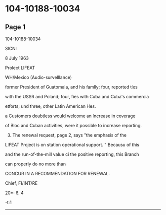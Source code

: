 # 104-10188-10034

## Page 1

104-10188-10034

SICNI

8 July 1963

Prolect LIFEAT

WH/Mexico (Audio-survelllance)

former President of Guatomala, and his famlly; four, reported tles

with the USSR and Poland; four, fies with Cuba and Cuba's commercia

etforts; und three, other Latin American Hes.

a Customers doubtless would welcome an Increase in coverage

of Bloc and Cuban activities, were it possible to increase reporting.

3. The renewal request, page 2, says "the emphasis of the

LIFEAT Project is on station operational support. " Becausu of this

and the run-of-the-mill value ci the positive reporting, this Branch

can properly do no more than

CONCUR IN A RECOMMENDATION FOR RENEWAL.

Chief, FI/INT/RE

20*: 6. 4

-t:1

---

